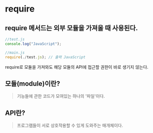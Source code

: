 # require

## require 메서드는 외부 모듈을 가져올 때 사용된다.

```js
//test.js
console.log("JavaScript");
```

```js
//main.js
require(./test.js); // 출력 JavaScript
```

 require로 모듈을 가져와도 해당 모듈의 API에 접근할 권한이 바로 생기지 않는다.

## 모듈(module)이란?

> 기능들에 관한 코드가 모여있는 하나의 '파일'이다.

## API란?

> 프로그램들이 서로 상호작용할 수 있게 도와주는 매개체이다.